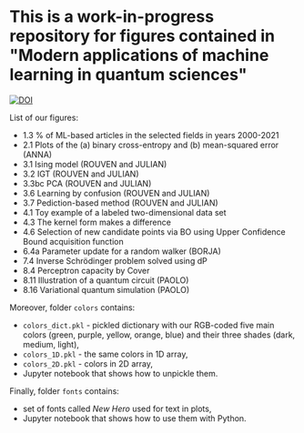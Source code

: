 # This is a work-in-progress repository for figures contained in "Modern applications of machine learning in quantum sciences"

[![DOI](https://zenodo.org/badge/?.svg)](https://zenodo.org/badge/latestdoi/?)

List of our figures:
- 1.3 % of ML-based articles in the selected fields in years 2000-2021
- 2.1 Plots of the (a) binary cross-entropy and (b) mean-squared error (ANNA)
- 3.1 Ising model (ROUVEN and JULIAN)
- 3.2 IGT (ROUVEN and JULIAN)
- 3.3bc PCA (ROUVEN and JULIAN)
- 3.6 Learning by confusion (ROUVEN and JULIAN)
- 3.7 Pediction-based method (ROUVEN and JULIAN)
- 4.1 Toy example of a labeled two-dimensional data set
- 4.3 The kernel form makes a difference
- 4.6 Selection of new candidate points via BO using Upper Confidence Bound acquisition function
- 6.4a Parameter update for a random walker (BORJA)
- 7.4 Inverse Schrödinger problem solved using dP
- 8.4 Perceptron capacity by Cover
- 8.11 Illustration of a quantum circuit (PAOLO)
- 8.16 Variational quantum simulation (PAOLO)

Moreover, folder `colors` contains:
- `colors_dict.pkl` - pickled dictionary with our RGB-coded five main colors (green, purple, yellow, orange, blue) and their three shades (dark, medium, light),
- `colors_1D.pkl` - the same colors in 1D array,
- `colors_2D.pkl` - colors in 2D array,
- Jupyter notebook that shows how to unpickle them.

Finally, folder `fonts` contains:
- set of fonts called *New Hero* used for text in plots,
- Jupyter notebook that shows how to use them with Python.

